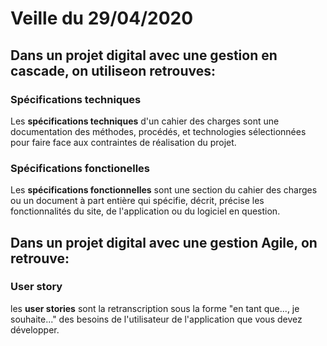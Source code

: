 # Veille du 29/04/2020

## Dans un projet digital avec une gestion en cascade, on utiliseon retrouves:

### Spécifications techniques

Les **spécifications techniques** d'un cahier des charges sont une documentation des méthodes, procédés, et technologies sélectionnées pour faire face aux contraintes de réalisation du projet.

### Spécifications fonctionelles

Les **spécifications fonctionnelles** sont une section du cahier des charges ou un document à part entière qui spécifie, décrit, précise les fonctionnalités du site, de l'application ou du logiciel en question.

## Dans un projet digital avec une gestion Agile, on retrouve:

### User story

les **user stories** sont la retranscription sous la forme "en tant que..., je souhaite..." des besoins de l'utilisateur de l'application que vous devez développer.
